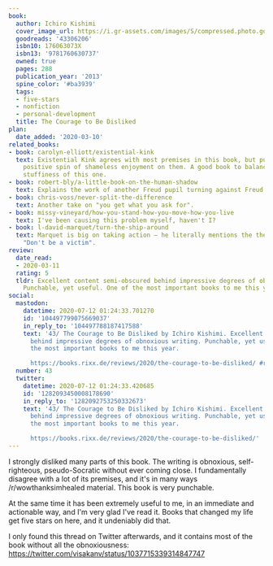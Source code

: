 ```yaml
---
book:
  author: Ichiro Kishimi
  cover_image_url: https://i.gr-assets.com/images/S/compressed.photo.goodreads.com/books/1545421684l/43306206._SY475_.jpg
  goodreads: '43306206'
  isbn10: 176063073X
  isbn13: '9781760630737'
  owned: true
  pages: 288
  publication_year: '2013'
  spine_color: '#ba3939'
  tags:
  - five-stars
  - nonfiction
  - personal-development
  title: The Courage to Be Disliked
plan:
  date_added: '2020-03-10'
related_books:
- book: carolyn-elliott/existential-kink
  text: Existential Kink agrees with most premises in this book, but puts an entirely
    positive spin of shameless enjoyment on them. A good book to balance the dour
    stuffiness of this one.
- book: robert-bly/a-little-book-on-the-human-shadow
  text: Explains the work of another Freud pupil turning against Freud.
- book: chris-voss/never-split-the-difference
  text: Another take on "you get what you ask for".
- book: missy-vineyard/how-you-stand-how-you-move-how-you-live
  text: I've been causing this problem myself, haven't I?
- book: l-david-marquet/turn-the-ship-around
  text: Marquet is big on taking action – he literally mentions the then-catchphrase
    "Don't be a victim".
review:
  date_read:
  - 2020-03-11
  rating: 5
  tldr: Excellent content semi-obscured behind impressive degrees of obnoxious writing.
    Punchable, yet useful. One of the most important books to me this year.
social:
  mastodon:
    datetime: 2020-07-12 01:24:33.701270
    id: '104497799075669037'
    in_reply_to: '104497788187417588'
    text: '43/ The Courage to Be Disliked by Ichiro Kishimi. Excellent content semi-obscured
      behind impressive degrees of obnoxious writing. Punchable, yet useful. One of
      the most important books to me this year.

      https://books.rixx.de/reviews/2020/the-courage-to-be-disliked/ #rixxReads'
  number: 43
  twitter:
    datetime: 2020-07-12 01:24:33.420685
    id: '1282093450008178690'
    in_reply_to: '1282092753250332673'
    text: '43/ The Courage to Be Disliked by Ichiro Kishimi. Excellent content semi-obscured
      behind impressive degrees of obnoxious writing. Punchable, yet useful. One of
      the most important books to me this year.

      https://books.rixx.de/reviews/2020/the-courage-to-be-disliked/'
---
```


I strongly disliked many parts of this book. The writing is obnoxious, self-righteous, pseudo-Socratic without ever coming close. I fundamentally disagree with a lot of its premises, and it's in many ways /r/wowthanksimhealed material. This book is very punchable.

At the same time it has been extremely useful to me, in an immediate and actionable way, and I'm very glad I've read it. Books that changed my life get five stars on here, and it undeniably did that.

I only found this thread on Twitter afterwards, and it contains most of the book without all the obnoxiousness: https://twitter.com/visakanv/status/1037715339314847747
